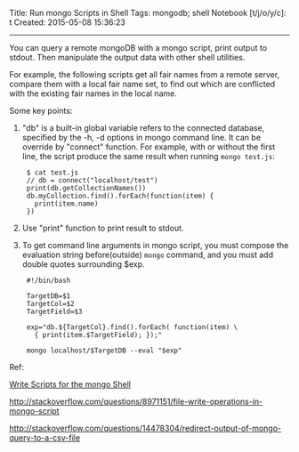 Title: Run mongo Scripts in Shell
Tags: mongodb; shell
Notebook [t/j/o/y/c]: t
Created: 2015-05-08 15:36:23

------

You can query a remote mongoDB with a mongo script, print output to stdout.
Then manipulate the output data with other shell utilities.

For example, the following scripts get all fair names from a remote server,
compare them with a local fair name set,
to find out which are conflicted with the existing fair names in the local name.

Some key points:

1. "db" is a built-in global variable refers to the connected database, 
   specified by the -h, -d options in mongo command line.
   It can be override by "connect" function.
   For example, with or without the first line, the script produce
   the same result when running `mongo test.js`:

        $ cat test.js
        // db = connect("localhost/test")
        print(db.getCollectionNames())
        db.myCollection.find().forEach(function(item) {
          print(item.name)
        })

1. Use "print" function to print result to stdout.

1. To get command line arguments in mongo script,
   you must compose the evaluation string before(outside) `mongo` command,
   and you must add double quotes surrounding $exp.

        #!/bin/bash

        TargetDB=$1
        TargetCol=$2
        TargetField=$3

        exp="db.${TargetCol}.find().forEach( function(item) \
          { print(item.$TargetField); });"

        mongo localhost/$TargetDB --eval "$exp"

Ref:

[Write Scripts for the mongo Shell](http://docs.mongodb.org/manual/tutorial/write-scripts-for-the-mongo-shell/)

http://stackoverflow.com/questions/8971151/file-write-operations-in-mongo-script

http://stackoverflow.com/questions/14478304/redirect-output-of-mongo-query-to-a-csv-file
